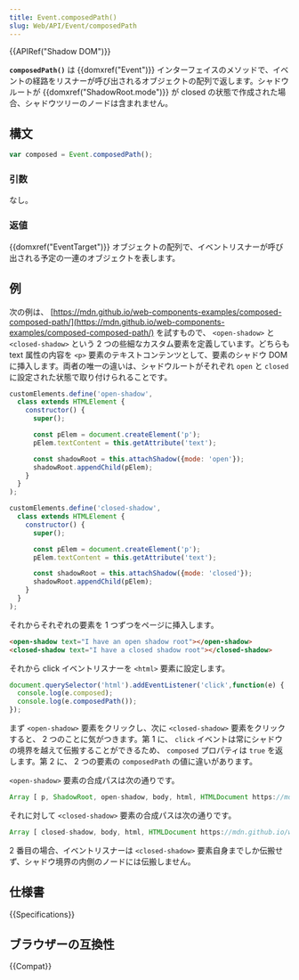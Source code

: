 ```yaml
---
title: Event.composedPath()
slug: Web/API/Event/composedPath
---
```


{{APIRef("Shadow DOM")}}

**`composedPath()`** は {{domxref("Event")}} インターフェイスのメソッドで、イベントの経路をリスナーが呼び出されるオブジェクトの配列で返します。シャドウルートが {{domxref("ShadowRoot.mode")}} が closed の状態で作成された場合、シャドウツリーのノードは含まれません。

## 構文

```js
var composed = Event.composedPath();
```

### 引数

なし。

### 返値

{{domxref("EventTarget")}} オブジェクトの配列で、イベントリスナーが呼び出される予定の一連のオブジェクトを表します。

## 例

次の例は、 [https://mdn.github.io/web-components-examples/composed-composed-path/](https://mdn.github.io/web-components-examples/composed-composed-path/) を試すもので、 `<open-shadow>` と `<closed-shadow>` という 2 つの些細なカスタム要素を定義しています。どちらも text 属性の内容を `<p>` 要素のテキストコンテンツとして、要素のシャドウ DOM に挿入します。両者の唯一の違いは、シャドウルートがそれぞれ `open` と `closed` に設定された状態で取り付けられることです。

```js
customElements.define('open-shadow',
  class extends HTMLElement {
    constructor() {
      super();

      const pElem = document.createElement('p');
      pElem.textContent = this.getAttribute('text');

      const shadowRoot = this.attachShadow({mode: 'open'});
      shadowRoot.appendChild(pElem);
    }
  }
);

customElements.define('closed-shadow',
  class extends HTMLElement {
    constructor() {
      super();

      const pElem = document.createElement('p');
      pElem.textContent = this.getAttribute('text');

      const shadowRoot = this.attachShadow({mode: 'closed'});
      shadowRoot.appendChild(pElem);
    }
  }
);
```

それからそれぞれの要素を 1 つずつをページに挿入します。

```html
<open-shadow text="I have an open shadow root"></open-shadow>
<closed-shadow text="I have a closed shadow root"></closed-shadow>
```

それから click イベントリスナーを `<html>` 要素に設定します。

```js
document.querySelector('html').addEventListener('click',function(e) {
  console.log(e.composed);
  console.log(e.composedPath());
});
```

まず `<open-shadow>` 要素をクリックし、次に `<closed-shadow>` 要素をクリックすると、 2 つのことに気がつきます。第 1 に、 `click` イベントは常にシャドウの境界を越えて伝搬することができるため、 `composed` プロパティは `true` を返します。第 2 に、 2 つの要素の `composedPath` の値に違いがあります。

`<open-shadow>` 要素の合成パスは次の通りです。

```js
Array [ p, ShadowRoot, open-shadow, body, html, HTMLDocument https://mdn.github.io/web-components-examples/composed-composed-path/, Window ]
```

それに対して `<closed-shadow>` 要素の合成パスは次の通りです。

```js
Array [ closed-shadow, body, html, HTMLDocument https://mdn.github.io/web-components-examples/composed-composed-path/, Window ]
```

2 番目の場合、イベントリスナーは `<closed-shadow>` 要素自身までしか伝搬せず、シャドウ境界の内側のノードには伝搬しません。

## 仕様書

{{Specifications}}

## ブラウザーの互換性

{{Compat}}

